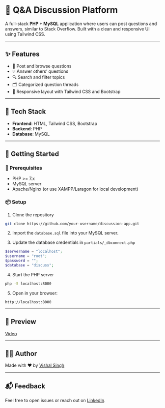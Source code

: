 
# 💬 Q&A Discussion Platform

A full-stack **PHP + MySQL** application where users can post questions and answers, similar to Stack Overflow. Built with a clean and responsive UI using Tailwind CSS.

---

## ✨ Features

- 📝 Post and browse questions
- 💡 Answer others’ questions
- 🔍 Search and filter topics
- 🗂 Categorized question threads
- 📱 Responsive layout with Tailwind CSS and Bootstrap

---

## 🧱 Tech Stack

- **Frontend**: HTML, Tailwind CSS, Bootstrap  
- **Backend**: PHP  
- **Database**: MySQL  

---

## 🚀 Getting Started

### 🔧 Prerequisites

- PHP >= 7.x
- MySQL server
- Apache/Nginx (or use XAMPP/Laragon for local development)

### 📦 Setup

1. Clone the repository

```bash
git clone https://github.com/your-username/discussion-app.git
```

2. Import the `database.sql` file into your MySQL server.

3. Update the database credentials in `partials/_dbconnect.php`

```php
$servername = "localhost";
$username = "root";
$password = "";
$database = "discuss";
```

4. Start the PHP server

```bash
php -S localhost:8000
```

5. Open in your browser:

```
http://localhost:8000
```

---

## 📸 Preview

[Video](https://www.linkedin.com/posts/vishalsingh-99dev_webdevelopment-qnaapp-php-activity-7335471446132940800-s88-?utm_source=share&utm_medium=member_desktop&rcm=ACoAAFDjbkMB4-Jk6kDsv6ixVQE3E7gG-bZZCJs)

---


## 👨‍💻 Author

Made with ❤️ by [Vishal Singh](https://github.com/vishhalsingh99)

---

## 📬 Feedback

Feel free to open issues or reach out on [LinkedIn](https://linkedin.com/in/vishalsingh-99dev).
